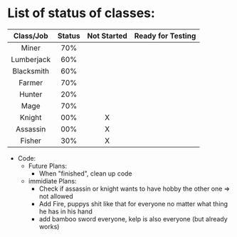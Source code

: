 # List of status of classes:
| Class/Job  | Status | Not Started | Ready for Testing |
| :-------:  | :----: | :---------: | :---------------: |
| Miner      | 70% |   |   | X |
| Lumberjack | 60% |   |   | X |
| Blacksmith | 60% |   |   | X |
| Farmer     | 70% |   |   | X |
| Hunter     | 20% |   |   |   |
| Mage       | 70% |   |   | X |
| Knight     | 00% | X |   |   |
| Assassin   | 00% | X |   |   |
| Fisher     | 30% | X |   | X |


- Code:
  - Future Plans:
    - When "finished", clean up code
  - immidiate Plans:
    - Check if assassin or knight wants to have hobby the other one => not allowed
    - Add Fire, puppys shit like that for everyone no matter what thing he has in his hand
    - add bamboo sword everyone, kelp is also everyone (but already works)